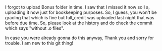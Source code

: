 I forgot to upload Bonus folder in time. I saw that I missed it now so I a, uploading it now just for bookkeeping purposes.
So, I guess, you won't be grading that which is fine but full_credit was uploaded last night that was before due time. So, please look at the history
and do check the commit which says "without .o files". 



In case you were already gonna do this anyway, Thank you and sorry for trouble. I am new to this git thing!
